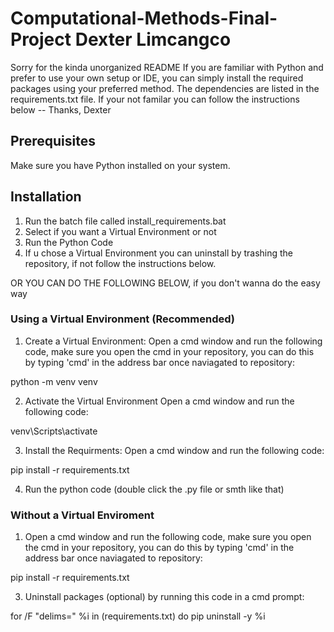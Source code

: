 # Computational-Methods-Final-Project Dexter Limcangco

Sorry for the kinda unorganized README
If you are familiar with Python and prefer to use your own setup or IDE, you can simply install the required packages using your preferred method. 
The dependencies are listed in the requirements.txt file.
If your not familar you can follow the instructions below -- Thanks, Dexter

## Prerequisites
Make sure you have Python installed on your system.

## Installation
1. Run the batch file called install_requirements.bat
2. Select if you want a Virtual Environment or not
3. Run the Python Code
4. If u chose a Virtual Environment you can uninstall by trashing the repository, if not follow the instructions below.


OR YOU CAN DO THE FOLLOWING BELOW, if you don't wanna do the easy way

### Using a Virtual Environment (Recommended)
1. Create a Virtual Environment:
Open a cmd window and run the following code, make sure you open the cmd in your repository, you can do this by typing 'cmd' in the address bar once naviagated to repository:

python -m venv venv

2. Activate the Virtual Environment
Open a cmd window and run the following code:

venv\Scripts\activate

3. Install the Requirments:
Open a cmd window and run the following code:

pip install -r requirements.txt

4. Run the python code (double click the .py file or smth like that)


### Without a Virtual Enviroment
1. Open a cmd window and run the following code, make sure you open the cmd in your repository, you can do this by typing 'cmd' in the address bar once naviagated to repository:

pip install -r requirements.txt



3. Uninstall packages (optional) by running this code in a cmd prompt:

for /F "delims=" %i in (requirements.txt) do pip uninstall -y %i
